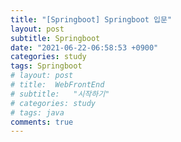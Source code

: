 ```yaml
---
title: "[Springboot] Springboot 입문"
layout: post
subtitle: Springboot
date: "2021-06-22-06:58:53 +0900"
categories: study
tags: Springboot
# layout: post
# title:  WebFrontEnd
# subtitle:   "시작하기"
# categories: study
# tags: java
comments: true
---
```

